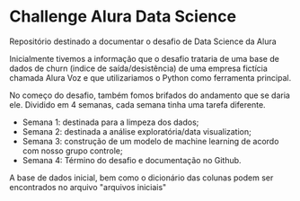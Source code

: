 # Challenge Alura Data Science
Repositório destinado a documentar o desafio de Data Science da Alura

Inicialmente tivemos a informação que o desafio trataria de uma base de dados de churn (indice de saída/desistência) de uma empresa fictícia chamada Alura Voz e que utilizariamos o Python como ferramenta principal.

No começo do desafio, também fomos brifados do andamento que se daria ele. Dividido em 4 semanas, cada semana tinha uma tarefa diferente.

- Semana 1: destinada para a limpeza dos dados;
- Semana 2: destinada a análise exploratória/data visualization;
- Semana 3: construção de um modelo de machine learning de acordo com nosso grupo controle;
- Semana 4: Término do desafio e documentação no Github.

A base de dados inicial, bem como o dicionário das colunas podem ser encontrados no arquivo "arquivos iniciais"
